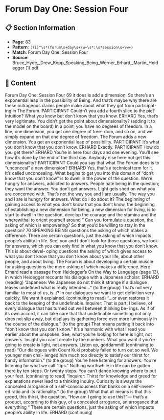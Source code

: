 # Forum Day One: Session Four

## 📋 Section Information

- **Page**: 83
- **Pattern**: `(?i)^\s*(forum\s+day\s+\w+\s*:\s*session\s+\w+)`
- **Match**: Forum Day One: Session Four
- **Source**: Bruce_Hyde,_Drew_Kopp_Speaking_Being_Werner_Erhard,_Martin_Heidegger (1).pdf

## 📄 Content

Forum Day One: Session Four
69
it does is add a dimension. So there’s an exponential leap in the possibility of Being. And that’s
maybe why there are these outrageous claims people make about what they got from participat-
ing in The Forum.
PARTICIPANT
Couldn’t you add a fourth slice to the pie? Intuition? What you know but don’t know that you
know.
ERHARD
Yes, that’s very legitimate. You didn’t get the point about dimensionality?
(adding it to the model on the board)
In a point, you have no degrees of freedom. In a line, one dimension, you get one degree of free-
dom, and so on, and we simply expand on that one degree of freedom. The Forum adds a new
dimension. You get an exponential leap of possibility.
PARTICIPANT
It’s what you don’t know that you don’t know.
ERHARD
Exactly.
PARTICIPANT
How do you get there?
ERHARD
You’re in here four days and one evening. You’ll see how it’s done by the end of the third day.
Anybody else here not get this dimensionality?
PARTICIPANT
Could you say that what The Forum does is to “unconceal” a new dimension?
ERHARD
Yes, that’s a technical term for it. It’s called unconcealing. What begins to get you into this
domain of “don’t know that you don’t know” is to dwell in the power of the question. We’re
hungry for answers, addicted to answers. People hate being in the question; they want the
answer. You don’t get answers. Light gets shed on what you are concerned with. That’s not the
way you and I are usually. The way you and I are is hungry for answers. What do I do about it?
The beginning of gaining access to what you don’t know that you don’t know, the beginning of
establishing a new dimension for being, a new dimension for living, is to start to dwell in the
question, develop the courage and the stamina and the wherewithal to orient yourself around
“
Can you formulate a question, the asking
of which is empowering? So that you’d be
willing to stay in the question?
70
SPEAKING BEING
questions the asking of which makes a difference. There are certain questions, just the asking of
which impacts people’s ability in life. See, you and I don’t look for those questions, we look for
answers, which you can only find in what you know that you don’t know. This is about devel-
oping questions the asking of which gives access to what you don’t know that you don’t know
about your life, about other people, and about living. The Forum is about developing a certain
muscle for asking questions the mere asking of which makes a difference.
Here Erhard read a passage from Heidegger’s On the Way to Language (page 13), in which Heidegger
recounts his dialogue with a Japanese scholar:
ERHARD (reading)
“Japanese: We Japanese do not think it strange if a dialogue leaves undefined what is really
intended...”
(to the group)
That’s not very familiar to most of us, is it? In our dialogues we want to get definition very
quickly. We want it explained.
(continuing to read)
“...or even restores it back to the keeping of the undefinable.
Inquirer: That is part, I believe, of every dialogue that has turned out well between thinking be-
ings. As if of its own accord, it can take care that that undefinable something not only does not
slip away, but displays its gathering force ever more luminously in the course of the dialogue.”
(to the group)
That means putting it back into “don’t know that you don’t know.” It’s a harmonic with what
I read you earlier about the unspoken. See, what you’re looking for here is light, not answers.
Insight you can’t create by the numbers. What you want if you’re going to create is light, not
answers. Listen up, goddammit!
(continuing to read)
“Our dialogues with Count Kuki probably failed to turn out so well. We younger men chal-
lenged him much too directly to satisfy our thirst for handy information.”
(to the group)
You’re here listening for answers. You’re listening for what we call “tips.” Nothing worthwhile in life
can be gotten there by ten steps. Or twenty steps. You can’t dance knowing where to put your feet.
(continuing to read)
“Inquirer: Thirst for knowledge and greed for explanations never lead to a thinking inquiry.
Curiosity is always the concealed arrogance of a self-consciousness that banks on a self-invent-
ed ratio and its rationality.”
(to the group)
What that all means is that this greed, this thirst, the question, “How am I going to use this?”—
that’s a product, according to this guy, of a concealed arrogance, an arrogance that everything
“
There are certain questions, just the asking of
which impacts people’s ability in life.
ERHARD (continuing)
